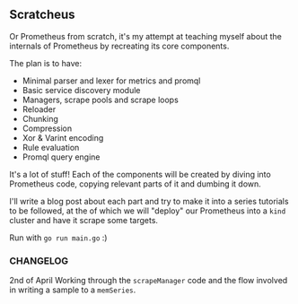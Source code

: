 ## Scratcheus

Or Prometheus from scratch, it's my attempt at teaching myself about the internals of Prometheus by recreating its core components.

The plan is to have:
- Minimal parser and lexer for metrics and promql
- Basic service discovery module
- Managers, scrape pools and scrape loops
- Reloader
- Chunking
- Compression
- Xor & Varint encoding
- Rule evaluation 
- Promql query engine

It's a lot of stuff!
Each of the components will be created by diving into Prometheus code, copying relevant parts of it and dumbing it down.

I'll write a blog post about each part and try to make it into a series tutorials to be followed, at the of which we will "deploy" our Prometheus into a `kind` cluster and have it scrape some targets.

Run with `go run main.go` :)

### CHANGELOG
2nd of April 
Working through the `scrapeManager` code and the flow involved in writing a sample to a `memSeries`.
